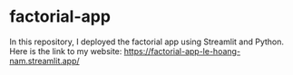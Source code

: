 # factorial-app
In this repository, I deployed the factorial app using Streamlit and Python. Here is the link to my website: https://factorial-app-le-hoang-nam.streamlit.app/
